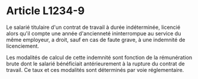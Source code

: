# Article L1234-9

Le salarié titulaire d'un contrat de travail à durée indéterminée, licencié alors qu'il compte une année d'ancienneté ininterrompue au service du même employeur, a droit, sauf en cas de faute grave, à une indemnité de licenciement.

Les modalités de calcul de cette indemnité sont fonction de la rémunération brute dont le salarié bénéficiait antérieurement à la rupture du contrat de travail. Ce taux et ces modalités sont déterminés par voie réglementaire.